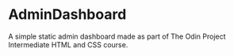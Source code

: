 # AdminDashboard
A simple static admin dashboard made as part of The Odin Project Intermediate HTML and CSS course.
